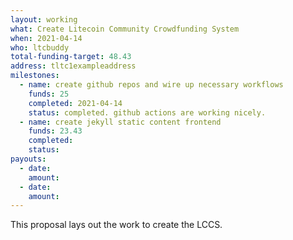 ```yaml
---
layout: working
what: Create Litecoin Community Crowdfunding System
when: 2021-04-14
who: ltcbuddy
total-funding-target: 48.43
address: tltc1exampleaddress
milestones:
  - name: create github repos and wire up necessary workflows
    funds: 25
    completed: 2021-04-14
    status: completed. github actions are working nicely.
  - name: create jekyll static content frontend
    funds: 23.43
    completed:
    status:
payouts:
  - date:
    amount:
  - date:
    amount:
---
```

This proposal lays out the work to create the LCCS.
